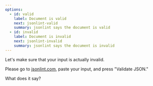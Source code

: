 ```yaml
---
options:
  - id: valid
    label: Document is valid
    next: jsonlint-valid
    summary: jsonlint says the document is valid
  - id: invalid
    label: Document is invalid
    next: jsonlint-invalid
    summary: jsonlint says the document is invalid
---
```


Let's make sure that your input is actually invalid.

Please go to [jsonlint.com](https://jsonlint.com/), paste your input, and press "Validate JSON."

What does it say?